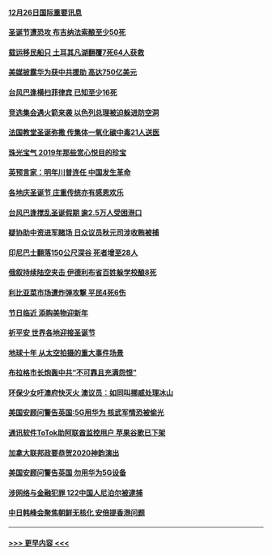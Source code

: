 #### [12月26日国际重要讯息](../pages/prog202/a102737872.md?t=12261922) 
#### [圣诞节遭恐攻 布吉纳法索酿至少50死](../pages/prog202/a102737869.md?t=12261922) 
#### [载运移民船只 土耳其凡湖翻覆7死64人获救](../pages/prog202/a102737839.md?t=12261922) 
#### [美媒披露华为获中共援助 高达750亿美元](../pages/prog202/a102737744.md?t=12261922) 
#### [台风巴逢横扫菲律宾 已知至少16死](../pages/prog202/a102737673.md?t=12261922) 
#### [竞选集会遇火箭来袭 以色列总理被迫躲进防空洞](../pages/prog202/a102737659.md?t=12261922) 
#### [法国教堂圣诞弥撒 传集体一氧化碳中毒21人送医](../pages/prog202/a102737634.md?t=12261922) 
#### [珠光宝气 2019年那些赏心悦目的珍宝](../pages/prog202/a102737509.md?t=12261922) 
#### [英预言家：明年川普连任 中国发生革命](../pages/prog202/a102737473.md?t=12261922) 
#### [各地庆圣诞节 庄重传统亦有感恩欢乐](../pages/prog202/a102737408.md?t=12261922) 
#### [台风巴逢搅乱圣诞假期 逾2.5万人受困港口](../pages/prog202/a102737251.md?t=12261922) 
#### [疑协助中资进军赌场 日众议员秋元司涉收贿被捕](../pages/prog202/a102737233.md?t=12261922) 
#### [印尼巴士翻落150公尺深谷 死者增至28人](../pages/prog202/a102737223.md?t=12261922) 
#### [俄叙持续陆空夹击 伊德利布省百姓躲学校酿8死](../pages/prog202/a102737191.md?t=12261922) 
#### [利比亚菜市场遭炸弹攻撃 平民4死6伤](../pages/prog202/a102737143.md?t=12261922) 
#### [节日临近 添购美物迎新年](../pages/prog202/a102737092.md?t=12261922) 
#### [祈平安 世界各地迎接圣诞节](../pages/prog202/a102736843.md?t=12261922) 
#### [地球十年 从太空拍摄的重大事件场景](../pages/prog202/a102736974.md?t=12261922) 
#### [布拉格市长炮轰中共“不可靠且充满怨恨”](../pages/prog202/a102736994.md?t=12261922) 
#### [环保少女吁澳府快灭火 澳议员︰如同叫挪威处理冰山](../pages/prog202/a102736966.md?t=12261922) 
#### [美国安顾问警告英国:5G用华为 核武军情恐被偷光](../pages/prog202/a102736892.md?t=12261922) 
#### [通讯软件ToTok助阿联酋监控用户 苹果谷歌已下架](../pages/prog202/a102736827.md?t=12261922) 
#### [加拿大联邦政要恭贺2020神韵演出](../pages/prog202/a102736896.md?t=12261922) 
#### [美国安顾问警告英国 勿用华为5G设备](../pages/prog202/a102736841.md?t=12261922) 
#### [涉网络与金融犯罪 122中国人尼泊尔被逮捕](../pages/prog202/a102736814.md?t=12261922) 
#### [中日韩峰会聚焦朝鲜无核化 安倍提香港问题](../pages/prog202/a102736807.md?t=12261922) 

----
#### [ >>> 更早内容 <<< ](../indexes/prog202-earlier.md)

